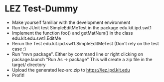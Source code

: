 # LEZ Test-Dummy

* Make yourself familiar with the development environment
* Run the JUnit test SimpleEditMeTest in the package edu.kit.ipd.swt1
* Implement the function foo() and getMatNum() in the class edu.kit.edu.swt1.EditMe
* Rerun the Test edu.kit.ipd.swt1.SimpleEditMeTest (Don't rely on the test case :)
* Run "mvn package". Either by command line or right clicking on package.launch "Run As -> package" This will create a zip file in the target/ directory
* Upload the generated lez-src.zip to https://lez.ipd.kit.edu
* Profit!
